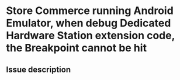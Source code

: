 # Store Commerce running Android Emulator, when debug Dedicated Hardware Station extension code,  the Breakpoint cannot be hit

## Issue description
